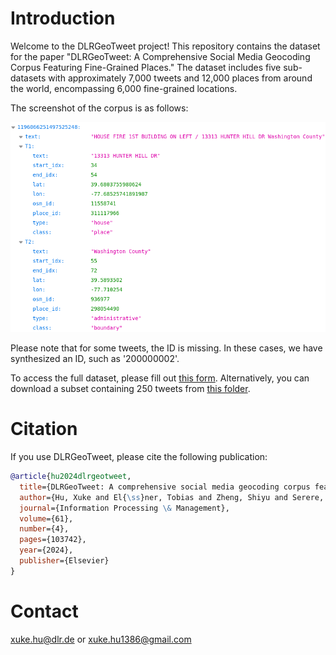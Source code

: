 
# Introduction

Welcome to the DLRGeoTweet project! This repository contains the dataset for the paper "DLRGeoTweet: A Comprehensive Social Media Geocoding Corpus Featuring Fine-Grained Places." The dataset includes five sub-datasets with approximately 7,000 tweets and 12,000 places from around the world, encompassing 6,000 fine-grained locations.

The screenshot of the corpus is as follows:
<p align="center">
 <img src="figure/sample.png" width="700" >
</p>


Please note that for some tweets, the ID is missing. In these cases, we have synthesized an ID, such as '200000002'.

To access the full dataset, please fill out [this form](https://docs.google.com/forms/d/e/1FAIpQLSd7m2F1Hw7CAir0r2WkfItOROlVwhasQNMwQTKTPXbCgzjD0w/viewform?usp=sf_link). Alternatively, you can download a subset containing 250 tweets from [this folder](https://drive.google.com/drive/folders/1nMDdxGi8qB-Q-JXt4NvOuNSjkb4YGEcg?usp=sharing).

# Citation

If you use DLRGeoTweet, please cite the following publication:

```bibtex
@article{hu2024dlrgeotweet,
  title={DLRGeoTweet: A comprehensive social media geocoding corpus featuring fine-grained places},
  author={Hu, Xuke and El{\ss}ner, Tobias and Zheng, Shiyu and Serere, Helen Ngonidzashe and Kersten, Jens and Klan, Friederike and Qiu, Qinjun},
  journal={Information Processing \& Management},
  volume={61},
  number={4},
  pages={103742},
  year={2024},
  publisher={Elsevier}
}
```
# Contact
xuke.hu@dlr.de or xuke.hu1386@gmail.com



